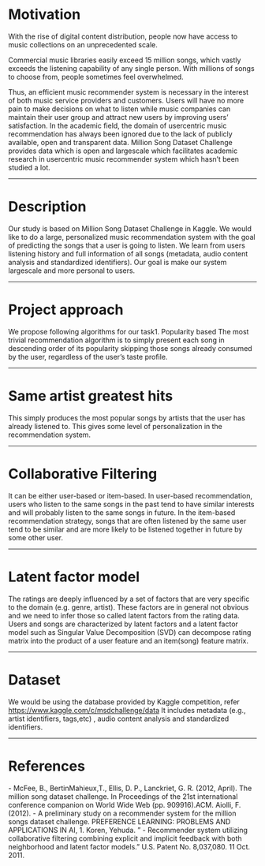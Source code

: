 # Motivation

<p>With the rise of digital content distribution, people now have access to music
collections on an unprecedented scale.</p>
<p>Commercial music libraries easily exceed
15 million songs, which vastly exceeds the listening capability of any single person. With millions of songs to choose from, people sometimes feel overwhelmed.</p>
Thus, an efficient music recommender system is necessary in the interest of both
music service providers and customers. Users will have no more pain to make
decisions on what to listen while music companies can maintain their user group
and attract new users by improving users’ satisfaction.
In the academic field, the domain of usercentric music recommendation has
always been ignored due to the lack of publicly available, open and transparent
data. Million Song Dataset Challenge provides data which is open and largescale
which facilitates academic research in usercentric music recommender system
which hasn’t been studied a lot.

---

<h1> Description</h1>

Our study is based on Million Song Dataset Challenge in Kaggle. We would
like to do a large, personalized music recommendation system with the goal of
predicting the songs that a user is going to listen. We learn from users listening
history and full information of all songs (metadata, audio content analysis and
standardized identifiers). Our goal is make our system largescale and more
personal to users.

---

<h1> Project approach </h1>
We propose following algorithms for our task1. Popularity based
The most trivial recommendation algorithm is to simply present each song
in descending order of its popularity skipping those songs already consumed by the user, regardless of the user’s taste profile.

---

<h1> Same artist greatest hits </h1>

This simply produces the most popular songs by artists that the user
has already listened to. This gives some level of personalization in the
recommendation system.

---

<h1> Collaborative Filtering </h1>

It can be either user-based or item-based. In user-based recommendation,
users who listen to the same songs in the past tend to have similar interests
and will probably listen to the same songs in future. In the item-based
recommendation strategy, songs that are often listened by the same user
tend to be similar and are more likely to be listened together in future by
some other user.

---

<h1> Latent factor model </h1>

The ratings are deeply influenced by a set of factors that are very specific
to the domain (e.g. genre, artist). These factors are in general not obvious
and we need to infer those so called latent factors from the rating data.
Users and songs are characterized by latent factors and a latent factor
model such as Singular Value Decomposition (SVD) can decompose rating
matrix into the product of a user feature and an item(song) feature matrix.

---

<h1> Dataset </h1>

We would be using the database provided by Kaggle competition, refer
https://www.kaggle.com/c/msdchallenge/data
It includes metadata (e.g., artist identifiers, tags,etc) , audio content analysis
and standardized identifiers.

---

<h1> References </h1>
- McFee, B., BertinMahieux,T., Ellis, D. P., Lanckriet, G. R. (2012, April). The
million song dataset challenge. In Proceedings of the 21st international conference companion on World Wide Web (pp. 909916).ACM.
Aiolli, F. (2012).
- A preliminary study on a recommender system for the million
songs dataset challenge. PREFERENCE LEARNING: PROBLEMS AND APPLICATIONS IN AI, 1.
Koren, Yehuda. ”
- Recommender system utilizing collaborative filtering combining explicit and implicit feedback with both neighborhood and latent factor
models.” U.S. Patent No. 8,037,080. 11 Oct. 2011.
